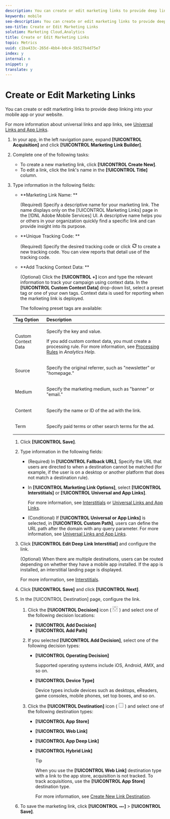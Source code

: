 ```yaml
---
description: You can create or edit marketing links to provide deep linking into your mobile app or your website.
keywords: mobile
seo-description: You can create or edit marketing links to provide deep linking into your mobile app or your website.
seo-title: Create or Edit Marketing Links
solution: Marketing Cloud,Analytics
title: Create or Edit Marketing Links
topic: Metrics
uuid: c1ba433c-265d-4bb4-b0c4-5b527b4d75e7
index: y
internal: n
snippet: y
translate: y
---
```


# Create or Edit Marketing Links

You can create or edit marketing links to provide deep linking into your mobile app or your website.

For more information about universal links and app links, see [Universal Links and App Links](../../../c_manage_app_settings/c_mob_confg-app/c_universal-app-links.md#concept_95121E3CF0904C2CA9606EC67C9EAA81). 

1. In your app, in the left navigation pane, expand **[!UICONTROL Acquisition]** and click **[!UICONTROL Marketing Link Builder]**.
1. Complete one of the following tasks:

    * To create a new marketing link, click **[!UICONTROL Create New]**. 
    * To edit a link, click the link's name in the **[!UICONTROL Title]** column.

1. Type information in the following fields:

    * **Marketing Link Name: **

      (Required) Specify a descriptive name for your marketing link. The name displays only on the [!UICONTROL Marketing Links] page in the [!DNL Adobe Mobile Services] UI. A descriptive name helps you or others in your organization quickly find a specific link and can provide insight into its purpose. 
    
    * **Unique Tracking Code: **

      (Required) Specify the desired tracking code or click  ![](assets/icon_generate.png) to create a new tracking code. You can view reports that detail use of the tracking code. 
    
    * **Add Tracking Context Data: **

      (Optional) Click the **[!UICONTROL +]** icon and type the relevant information to track your campaign using context data. In the **[!UICONTROL Custom Context Data]** drop-down list, select a preset tag or one of your own tags. Context data is used for reporting when the marketing link is deployed.

       The following preset tags are available:

    <table id="table_CFCEED0575D94FD4A1433B870FA8FDB7"> 
 <thead> 
  <tr> 
   <th colname="col1" class="entry"> Tag Option </th> 
   <th colname="col2" class="entry"> Description </th> 
  </tr>
 </thead>
 <tbody> 
  <tr> 
   <td colname="col1"> <p><span class="uicontrol"> Custom Context Data </span> </p> </td> 
   <td colname="col2"> <p>Specify the key and value. </p> <p>If you add custom context data, you must create a processing rule. For more information, see <a href="https://marketing.adobe.com/resources/help/en_US/reference/processing_rules.html#" format="dita" scope="local"> Processing Rules</a> in <i>Analytics Help</i>. </p> </td> 
  </tr> 
  <tr> 
   <td colname="col1"> <p><span class="uicontrol"> Source </span> </p> </td> 
   <td colname="col2"> <p>Specify the original referrer, such as "newsletter" or "homepage." </p> </td> 
  </tr> 
  <tr> 
   <td colname="col1"> <p><span class="uicontrol"> Medium </span> </p> </td> 
   <td colname="col2"> <p>Specify the marketing medium, such as "banner" or "email." </p> </td> 
  </tr> 
  <tr> 
   <td colname="col1"> <p><span class="uicontrol"> Content </span> </p> </td> 
   <td colname="col2"> <p>Specify the name or ID of the ad with the link. </p> </td> 
  </tr> 
  <tr> 
   <td colname="col1"> <p><span class="uicontrol"> Term </span> </p> </td> 
   <td colname="col2"> <p>Specify paid terms or other search terms for the ad. </p> </td> 
  </tr> 
 </tbody> 
</table>

1. Click **[!UICONTROL Save]**.
1. Type information in the following fields:

    * (Required) In **[!UICONTROL Fallback URL]**, Specify the URL that users are directed to when a destination cannot be matched (for example, if the user is on a desktop or another platform that does not match a destination rule). 
    * In **[!UICONTROL Marketing Link Options]**, select **[!UICONTROL Interstitials]** or **[!UICONTROL Universal and App Links]**.

      For more information, see [Interstitials](../../../acquisition_main/c_marketing-links-builder/t_create-edit-adobe-links/t_Interstitials.md#task_1A4A822E89CB46E2A8943EEE384EBD23) or [Universal Links and App Links](../../../c_manage_app_settings/c_mob_confg-app/c_universal-app-links.md#concept_95121E3CF0904C2CA9606EC67C9EAA81). 
    
    * (Conditional) If **[!UICONTROL Universal or App Links]** is selected, in **[!UICONTROL Custom Path]**, users can define the URL path after the domain with any query parameter. For more information, see [Universal Links and App Links](../../../c_manage_app_settings/c_mob_confg-app/c_universal-app-links.md#concept_95121E3CF0904C2CA9606EC67C9EAA81).

1. Click **[!UICONTROL Edit Deep Link Interstitial]** and configure the link.

   (Optional) When there are multiple destinations, users can be routed depending on whether they have a mobile app installed. If the app is installed, an interstitial landing page is displayed.

   For more information, see [Interstitials](../../../acquisition_main/c_marketing-links-builder/t_create-edit-adobe-links/t_Interstitials.md#task_1A4A822E89CB46E2A8943EEE384EBD23). 

1. Click **[!UICONTROL Save]** and click **[!UICONTROL Next]**.
1. In the [!UICONTROL Destination] page, configure the link.
   1. Click the **[!UICONTROL Decision]** icon (  ![](assets/icon_decision.png) ) and select one of the following decision locations:

       * **[!UICONTROL Add Decision]** 
       * **[!UICONTROL Add Path]**

   1. If you selected **[!UICONTROL Add Decision]**, select one of the following decision types:

       * **[!UICONTROL Operating Decision]**

         Supported operating systems include iOS, Android, AMX, and so on. 
       
       * **[!UICONTROL Device Type]**

         Device types include devices such as desktops, eReaders, game consoles, mobile phones, set top boxes, and so on.

   1. Click the **[!UICONTROL Destination]** icon ( ![](assets/icon_square.png) ) and select one of the following destination types:

       * **[!UICONTROL App Store]** 
       * **[!UICONTROL Web Link]** 
       * **[!UICONTROL App Deep Link]** 
       * **[!UICONTROL Hybrid Link]**

          >[!TIP]
          >
          >When you use the **[!UICONTROL Web Link]** destination type with a link to the app store, acquisition is not tracked. To track acquisitions, use the **[!UICONTROL App Store]** destination type.

          For more information, see [Create New Link Destination](../../../acquisition_main/c_manage-link-destinations/t_create-new-app-deep-link-destination.md#task_B4F3393B8D6D4D87AD5C371F8F9A414B). 
       
1. To save the marketing link, click **[!UICONTROL  ![](assets/icon_elipses.png)]** > **[!UICONTROL Save]**.
